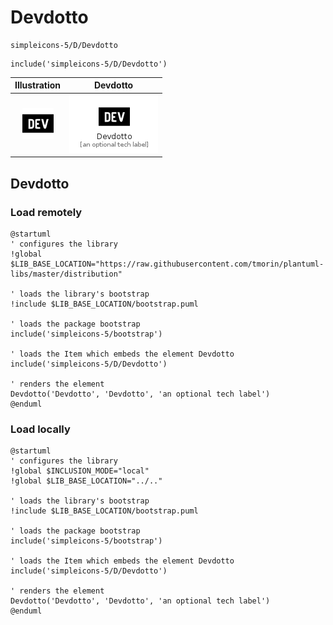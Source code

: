 # Devdotto


```text
simpleicons-5/D/Devdotto
```

```text
include('simpleicons-5/D/Devdotto')
```



| Illustration | Devdotto |
| :---: | :---: |
| ![illustration for Illustration](../../simpleicons-5/D/Devdotto.png) | ![illustration for Devdotto](../../simpleicons-5/D/Devdotto.Local.png) |




## Devdotto

### Load remotely
```plantuml
@startuml
' configures the library
!global $LIB_BASE_LOCATION="https://raw.githubusercontent.com/tmorin/plantuml-libs/master/distribution"

' loads the library's bootstrap
!include $LIB_BASE_LOCATION/bootstrap.puml

' loads the package bootstrap
include('simpleicons-5/bootstrap')

' loads the Item which embeds the element Devdotto
include('simpleicons-5/D/Devdotto')

' renders the element
Devdotto('Devdotto', 'Devdotto', 'an optional tech label')
@enduml
```

### Load locally
```plantuml
@startuml
' configures the library
!global $INCLUSION_MODE="local"
!global $LIB_BASE_LOCATION="../.."

' loads the library's bootstrap
!include $LIB_BASE_LOCATION/bootstrap.puml

' loads the package bootstrap
include('simpleicons-5/bootstrap')

' loads the Item which embeds the element Devdotto
include('simpleicons-5/D/Devdotto')

' renders the element
Devdotto('Devdotto', 'Devdotto', 'an optional tech label')
@enduml
```

